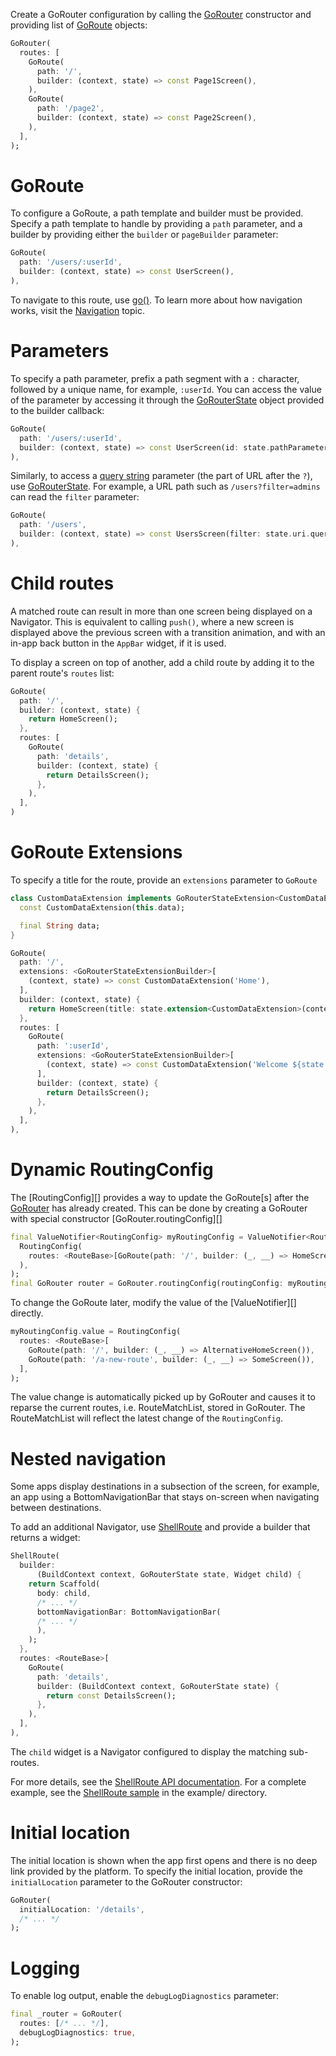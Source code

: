 Create a GoRouter configuration by calling the [GoRouter][] constructor and
providing list of [GoRoute][] objects:

```dart
GoRouter(
  routes: [
    GoRoute(
      path: '/',
      builder: (context, state) => const Page1Screen(),
    ),
    GoRoute(
      path: '/page2',
      builder: (context, state) => const Page2Screen(),
    ),
  ],
);
```

# GoRoute
To configure a GoRoute, a path template and builder must be provided. Specify a
path template to handle by providing a `path` parameter, and a builder by
providing either the `builder` or `pageBuilder` parameter:

```dart
GoRoute(
  path: '/users/:userId',
  builder: (context, state) => const UserScreen(),
),
```

To navigate to this route, use
[go()](https://pub.dev/documentation/go_router/latest/go_router/GoRouter/go.html).
To learn more about how navigation works, visit the
[Navigation](https://pub.dev/documentation/go_router/latest/topics/Navigation-topic.html)
topic.

# Parameters
To specify a path parameter, prefix a path segment with a `:` character,
followed by a unique name, for example, `:userId`. You can access the value of
the parameter by accessing it through the [GoRouterState][] object provided to
the builder callback:

```dart
GoRoute(
  path: '/users/:userId',
  builder: (context, state) => const UserScreen(id: state.pathParameters['userId']),
),
```

Similarly, to access a [query
string](https://en.wikipedia.org/wiki/Query_string) parameter (the part of URL
after the `?`), use [GoRouterState][]. For example, a URL path such as
`/users?filter=admins` can read the `filter` parameter:

```dart
GoRoute(
  path: '/users',
  builder: (context, state) => const UsersScreen(filter: state.uri.queryParameters['filter']),
),
```

# Child routes
A matched route can result in more than one screen being displayed on a
Navigator. This is equivalent to calling `push()`, where a new screen is
displayed above the previous screen with a transition animation, and with an
in-app back button in the `AppBar` widget, if it is used.

To display a screen on top of another, add a child route by adding it to the
parent route's `routes` list:

```dart
GoRoute(
  path: '/',
  builder: (context, state) {
    return HomeScreen();
  },
  routes: [
    GoRoute(
      path: 'details',
      builder: (context, state) {
        return DetailsScreen();
      },
    ),
  ],
)
```

# GoRoute Extensions
To specify a title for the route, provide an `extensions` parameter to `GoRoute`

```dart
class CustomDataExtension implements GoRouterStateExtension<CustomDataExtension> {
  const CustomDataExtension(this.data);

  final String data;
}

GoRoute(
  path: '/',
  extensions: <GoRouterStateExtensionBuilder>[
    (context, state) => const CustomDataExtension('Home'),
  ],
  builder: (context, state) {
    return HomeScreen(title: state.extension<CustomDataExtension>(context).data);
  },
  routes: [
    GoRoute(
      path: ':userId',
      extensions: <GoRouterStateExtensionBuilder>[
        (context, state) => const CustomDataExtension('Welcome ${state.pathParameters['userId']}'),
      ],
      builder: (context, state) {
        return DetailsScreen();
      },
    ),
  ],
),
```

# Dynamic RoutingConfig
The [RoutingConfig][] provides a way to update the GoRoute\[s\] after 
the [GoRouter][] has already created. This can be done by creating a GoRouter
with special constructor [GoRouter.routingConfig][]

```dart
final ValueNotifier<RoutingConfig> myRoutingConfig = ValueNotifier<RoutingConfig>(
  RoutingConfig(
    routes: <RouteBase>[GoRoute(path: '/', builder: (_, __) => HomeScreen())],
  ),
);
final GoRouter router = GoRouter.routingConfig(routingConfig: myRoutingConfig);
```

To change the GoRoute later, modify the value of the [ValueNotifier][] directly.

```dart
myRoutingConfig.value = RoutingConfig(
  routes: <RouteBase>[
    GoRoute(path: '/', builder: (_, __) => AlternativeHomeScreen()),
    GoRoute(path: '/a-new-route', builder: (_, __) => SomeScreen()),
  ],
);
```

The value change is automatically picked up by GoRouter and causes it to reparse
the current routes, i.e. RouteMatchList, stored in GoRouter. The RouteMatchList will
reflect the latest change of the `RoutingConfig`.

# Nested navigation
Some apps display destinations in a subsection of the screen, for example, an
app using a BottomNavigationBar that stays on-screen when navigating between
destinations.

To add an additional Navigator, use [ShellRoute][] and provide a builder that returns a widget:

```dart
ShellRoute(
  builder:
      (BuildContext context, GoRouterState state, Widget child) {
    return Scaffold(
      body: child,
      /* ... */
      bottomNavigationBar: BottomNavigationBar(
      /* ... */
      ),
    );
  },
  routes: <RouteBase>[
    GoRoute(
      path: 'details',
      builder: (BuildContext context, GoRouterState state) {
        return const DetailsScreen();
      },
    ),
  ],
),
```

The `child` widget is a Navigator configured to display the matching sub-routes.

For more details, see the [ShellRoute API
documentation](https://pub.dev/documentation/go_router/latest/go_router/ShellRoute-class.html).
For a complete example, see the [ShellRoute
sample](https://github.com/flutter/packages/tree/main/packages/go_router/example/lib/shell_route.dart)
in the example/ directory.

# Initial location

The initial location is shown when the app first opens and there is no deep link
provided by the platform. To specify the initial location, provide the
`initialLocation` parameter to the
GoRouter constructor:

```dart
GoRouter(
  initialLocation: '/details',
  /* ... */
);
```

# Logging

To enable log output, enable the `debugLogDiagnostics` parameter:

```dart
final _router = GoRouter(
  routes: [/* ... */],
  debugLogDiagnostics: true,
);
```

[GoRouter]: https://pub.dev/documentation/go_router/latest/go_router/GoRouter-class.html
[GoRoute]: https://pub.dev/documentation/go_router/latest/go_router/GoRoute-class.html
[GoRouterState]: https://pub.dev/documentation/go_router/latest/go_router/GoRouterState-class.html
[ShellRoute]: https://pub.dev/documentation/go_router/latest/go_router/ShellRoute-class.html
